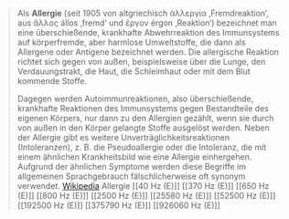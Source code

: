 > Als **Allergie** (seit 1905 von altgriechisch ἀλλεργία ‚Fremdreaktion‘, aus ἄλλος állos ‚fremd‘ und ἔργον érgon ‚Reaktion‘) bezeichnet man eine überschießende, krankhafte Abwehrreaktion des Immunsystems auf körperfremde, aber harmlose Umweltstoffe, die dann als Allergene oder Antigene bezeichnet werden. Die allergische Reaktion richtet sich gegen von außen, beispielsweise über die Lunge, den Verdauungstrakt, die Haut, die Schleimhaut oder mit dem Blut kommende Stoffe.
>
> Dagegen werden Autoimmunreaktionen, also überschießende, krankhafte Reaktionen des Immunsystems gegen Bestandteile des eigenen Körpers, nur dann zu den Allergien gezählt, wenn sie durch von außen in den Körper gelangte Stoffe ausgelöst werden. Neben der Allergie gibt es weitere Unverträglichkeitsreaktionen (Intoleranzen), z. B. die Pseudoallergie oder die Intoleranz, die mit einem ähnlichen Krankheitsbild wie eine Allergie einhergehen. Aufgrund der ähnlichen Symptome werden diese Begriffe im allgemeinen Sprachgebrauch fälschlicherweise oft synonym verwendet.
> [Wikipedia](https://de.wikipedia.org/wiki/Allergie)
Allergie
[[40 Hz (E)]]
[[370 Hz (E)]]
[[650 Hz (E)]]
[[800 Hz (E)]]
[[2500 Hz (E)]]
[[25580 Hz (E)]]
[[52500 Hz (E)]]
[[192500 Hz (E)]]
[[375790 Hz (E)]]
[[926060 Hz (E)]]